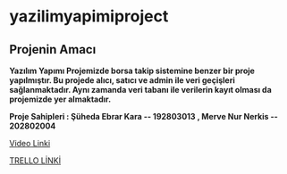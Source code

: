 # yazilimyapimiproject

## Projenin Amacı ##

**Yazılım Yapımı Projemizde borsa takip sistemine benzer bir proje yapılmıştır. Bu projede alıcı, satıcı ve admin ile veri geçişleri sağlanmaktadır. Aynı zamanda veri tabanı ile verilerin kayıt olması da projemizde yer almaktadır.**

**Proje Sahipleri : Şüheda Ebrar Kara -- 192803013 ,  Merve Nur Nerkis -- 202802004**

[Video Linki](https://youtu.be/y6oDumRbR18)

[TRELLO LİNKİ](https://trello.com/b/F6DyrPP5/yaz%C4%B1l%C4%B1m-proje-takibi)
